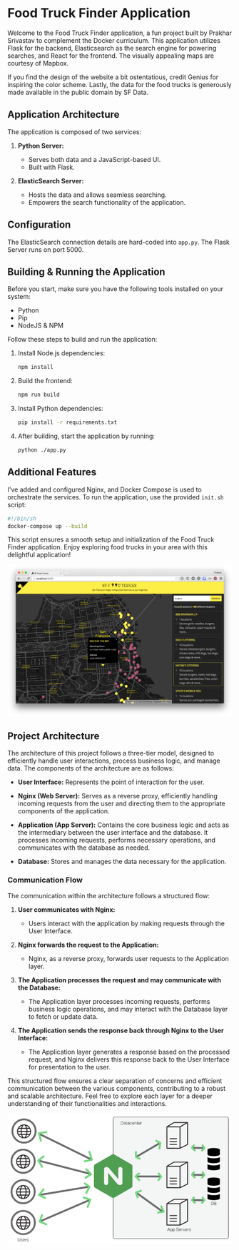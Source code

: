 # Food Truck Finder Application

Welcome to the Food Truck Finder application, a fun project built by Prakhar Srivastav to complement the Docker curriculum. This application utilizes Flask for the backend, Elasticsearch as the search engine for powering searches, and React for the frontend. The visually appealing maps are courtesy of Mapbox.

If you find the design of the website a bit ostentatious, credit Genius for inspiring the color scheme. Lastly, the data for the food trucks is generously made available in the public domain by SF Data.

## Application Architecture

The application is composed of two services:

1. **Python Server:**
   - Serves both data and a JavaScript-based UI.
   - Built with Flask.

2. **ElasticSearch Server:**
   - Hosts the data and allows seamless searching.
   - Empowers the search functionality of the application.

## Configuration

The ElasticSearch connection details are hard-coded into `app.py`. The Flask Server runs on port 5000.

## Building & Running the Application

Before you start, make sure you have the following tools installed on your system:

- Python
- Pip
- NodeJS & NPM

Follow these steps to build and run the application:

1. Install Node.js dependencies:

    ```bash
    npm install
    ```

2. Build the frontend:

    ```bash
    npm run build
    ```

3. Install Python dependencies:

    ```bash
    pip install -r requirements.txt
    ```

4. After building, start the application by running:

    ```bash
    python ./app.py
    ```

## Additional Features

I've added and configured Nginx, and Docker Compose is used to orchestrate the services. To run the application, use the provided `init.sh` script:

```bash
#!/bin/sh
docker-compose up --build
```

This script ensures a smooth setup and initialization of the Food Truck Finder application. Enjoy exploring food trucks in your area with this delightful application!

![img](shot.png)


## Project Architecture

The architecture of this project follows a three-tier model, designed to efficiently handle user interactions, process business logic, and manage data. The components of the architecture are as follows:

- **User Interface:**
  Represents the point of interaction for the user.

- **Nginx (Web Server):**
  Serves as a reverse proxy, efficiently handling incoming requests from the user and directing them to the appropriate components of the application.

- **Application (App Server):**
  Contains the core business logic and acts as the intermediary between the user interface and the database. It processes incoming requests, performs necessary operations, and communicates with the database as needed.

- **Database:**
  Stores and manages the data necessary for the application.

### Communication Flow

The communication within the architecture follows a structured flow:

1. **User communicates with Nginx:**
   - Users interact with the application by making requests through the User Interface.

2. **Nginx forwards the request to the Application:**
   - Nginx, as a reverse proxy, forwards user requests to the Application layer.

3. **The Application processes the request and may communicate with the Database:**
   - The Application layer processes incoming requests, performs business logic operations, and may interact with the Database layer to fetch or update data.

4. **The Application sends the response back through Nginx to the User Interface:**
   - The Application layer generates a response based on the processed request, and Nginx delivers this response back to the User Interface for presentation to the user.

This structured flow ensures a clear separation of concerns and efficient communication between the various components, contributing to a robust and scalable architecture. Feel free to explore each layer for a deeper understanding of their functionalities and interactions.
 
![img](nginx.png)
